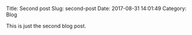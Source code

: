 Title: Second post
Slug: second-post
Date: 2017-08-31 14:01:49
Category: Blog

This is just the second blog post.
